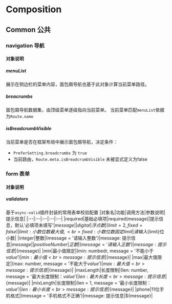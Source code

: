# Composition

## Common 公共

### navigation 导航

#### 对象说明

##### menuList
展示在侧边栏的菜单内容，面包屑导航也基于此对象计算当前菜单路径。

##### breacrumbs
面包屑导航数据集，由顶级菜单逐级指向当前菜单。
当前菜单匹配```menuList```依据为```Route.name```

##### isBreadcrumbVisible
当前菜单是否在框架布局中展示面包屑导航，决定条件：
- ```PreferSetting.breadcrumbs``` 为 ```true```
- 当前路由，```Route.meta.isBreadcrumbVisible``` 未被显式定义为false

### form 表单

#### 对象说明

##### validators
基于```async-valid```插件封装的常用表单校验配置
|对象名|功能|调用方法|参数说明|提示信息|
|:--|:--|:--|:--|:--|
|required|基础必填项|required(message)|提示信息，默认'必填项未填写'|${message}|
|digital|浮点数|(limit = 2, fixed = false)|limit: 小数位数最大值, <br>fixed: 小数位数固定limit|请输入${limit}位小数|
|integer|整数|(message = '请输入整数')|message: 提示信息|${message}|
|positiveNumber|正数|(message = '请输入正数')|message: 提示信息|${message}|
|min|最小值限定|(min: numbedr, message = '不能小于${value}')|min: 最小值<br>message:提示信息|${message}|
|max|最大值限定|(max: number, message = '不能大于${value}')|max: 最大值<br>message:提示信息|${message}|
|maxLength|长度限制|(len: number, message = '最大长度限制：${value}')|len: 最大长度<br>message:提示信息|${message}|
|mixLength|长度限制|(len = 1, message = '最小长度限制：${value}')|len: 最小长度<br>message: 提示信息|${message}|
|phone|11位手机格式|(message = '手机格式不正确')|message: 提示信息|${message}|


